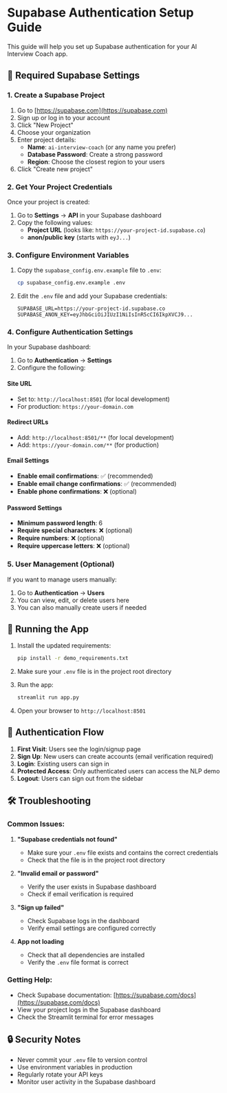 # Supabase Authentication Setup Guide

This guide will help you set up Supabase authentication for your AI Interview Coach app.

## 🔧 Required Supabase Settings

### 1. Create a Supabase Project

1. Go to [https://supabase.com](https://supabase.com)
2. Sign up or log in to your account
3. Click "New Project"
4. Choose your organization
5. Enter project details:
   - **Name**: `ai-interview-coach` (or any name you prefer)
   - **Database Password**: Create a strong password
   - **Region**: Choose the closest region to your users
6. Click "Create new project"

### 2. Get Your Project Credentials

Once your project is created:

1. Go to **Settings** → **API** in your Supabase dashboard
2. Copy the following values:
   - **Project URL** (looks like: `https://your-project-id.supabase.co`)
   - **anon/public key** (starts with `eyJ...`)

### 3. Configure Environment Variables

1. Copy the `supabase_config.env.example` file to `.env`:
   ```bash
   cp supabase_config.env.example .env
   ```

2. Edit the `.env` file and add your Supabase credentials:
   ```env
   SUPABASE_URL=https://your-project-id.supabase.co
   SUPABASE_ANON_KEY=eyJhbGciOiJIUzI1NiIsInR5cCI6IkpXVCJ9...
   ```

### 4. Configure Authentication Settings

In your Supabase dashboard:

1. Go to **Authentication** → **Settings**
2. Configure the following:

#### Site URL
- Set to: `http://localhost:8501` (for local development)
- For production: `https://your-domain.com`

#### Redirect URLs
- Add: `http://localhost:8501/**` (for local development)
- Add: `https://your-domain.com/**` (for production)

#### Email Settings
- **Enable email confirmations**: ✅ (recommended)
- **Enable email change confirmations**: ✅ (recommended)
- **Enable phone confirmations**: ❌ (optional)

#### Password Settings
- **Minimum password length**: 6
- **Require special characters**: ❌ (optional)
- **Require numbers**: ❌ (optional)
- **Require uppercase letters**: ❌ (optional)

### 5. User Management (Optional)

If you want to manage users manually:

1. Go to **Authentication** → **Users**
2. You can view, edit, or delete users here
3. You can also manually create users if needed

## 🚀 Running the App

1. Install the updated requirements:
   ```bash
   pip install -r demo_requirements.txt
   ```

2. Make sure your `.env` file is in the project root directory

3. Run the app:
   ```bash
   streamlit run app.py
   ```

4. Open your browser to `http://localhost:8501`

## 🔐 Authentication Flow

1. **First Visit**: Users see the login/signup page
2. **Sign Up**: New users can create accounts (email verification required)
3. **Login**: Existing users can sign in
4. **Protected Access**: Only authenticated users can access the NLP demo
5. **Logout**: Users can sign out from the sidebar

## 🛠️ Troubleshooting

### Common Issues:

1. **"Supabase credentials not found"**
   - Make sure your `.env` file exists and contains the correct credentials
   - Check that the file is in the project root directory

2. **"Invalid email or password"**
   - Verify the user exists in Supabase dashboard
   - Check if email verification is required

3. **"Sign up failed"**
   - Check Supabase logs in the dashboard
   - Verify email settings are configured correctly

4. **App not loading**
   - Check that all dependencies are installed
   - Verify the `.env` file format is correct

### Getting Help:

- Check Supabase documentation: [https://supabase.com/docs](https://supabase.com/docs)
- View your project logs in the Supabase dashboard
- Check the Streamlit terminal for error messages

## 🔒 Security Notes

- Never commit your `.env` file to version control
- Use environment variables in production
- Regularly rotate your API keys
- Monitor user activity in the Supabase dashboard
